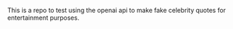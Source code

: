 This is a repo to test using the openai api to make fake celebrity quotes for entertainment purposes.
